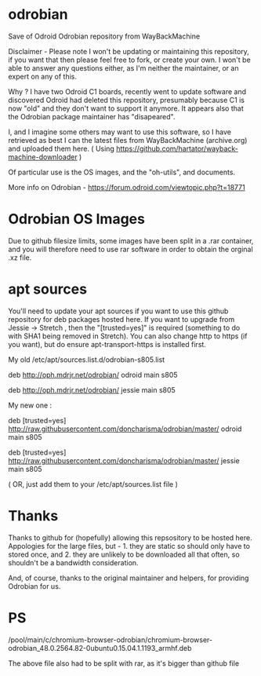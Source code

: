 # odrobian
Save of Odroid Odrobian repository from WayBackMachine

Disclaimer - Please note I won't be updating or maintaining this repository, if you want that then please feel free to fork, or create your own. I won't be able to answer any questions either, as I'm neither the maintainer, or an expert on any of this.

Why ? I have two Odroid C1 boards, recently went to update software and discovered Odroid had deleted this repository, presumably because C1 is now "old" and they don't want to support it anymore. It appears also that the Odrobian package maintainer has "disapeared".

I, and I imagine some others may want to use this software, so I have retrieved as best I can the latest files from WayBackMachine (archive.org) and uploaded them here. ( Using https://github.com/hartator/wayback-machine-downloader )

Of particular use is the OS images, and the "oh-utils", and documents.

More info on Odrobian - https://forum.odroid.com/viewtopic.php?t=18771

# Odrobian OS Images

Due to github filesize limits, some images have been split in a .rar container, and you will therefore need to use rar software in order to obtain the orginal .xz file.

# apt sources

You'll need to update your apt sources if you want to use this github repository for deb packages hosted here. If you want to upgrade from Jessie -> Stretch , then the "[trusted=yes]" is required (something to do with SHA1 being removed in Stretch). You can also change http to https (if you want), but do ensure apt-transport-https is installed first.

My old /etc/apt/sources.list.d/odrobian-s805.list

deb http://oph.mdrjr.net/odrobian/ odroid main s805

deb http://oph.mdrjr.net/odrobian/ jessie main s805

My new one :

deb [trusted=yes] http://raw.githubusercontent.com/doncharisma/odrobian/master/ odroid main s805

deb [trusted=yes] http://raw.githubusercontent.com/doncharisma/odrobian/master/ jessie main s805

( OR, just add them to your /etc/apt/sources.list file )

# Thanks

Thanks to github for (hopefully) allowing this repsository to be hosted here. Appologies for the large files, but - 1. they are static so should only have to stored once, and 2. they are unlikely to be downloaded all that often, so shouldn't be a bandwidth consideration.

And, of course, thanks to the original maintainer and helpers, for providing Odrobian for us.

# PS

/pool/main/c/chromium-browser-odrobian/chromium-browser-odrobian_48.0.2564.82-0ubuntu0.15.04.1.1193_armhf.deb

The above file also had to be split with rar, as it's bigger than github file
